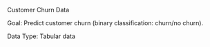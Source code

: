 Customer Churn Data 

Goal: Predict customer churn (binary classification: churn/no churn).  

Data Type: Tabular data
